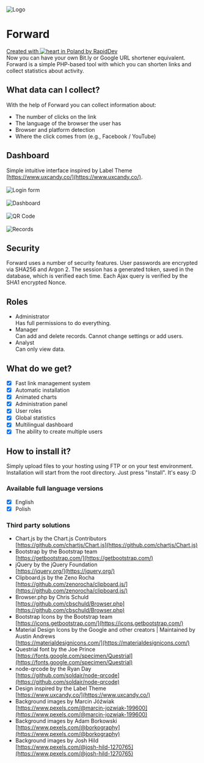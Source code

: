 ![Logo](https://github.com/rapiddev/Forward/blob/master/media/img/forward-logo-bk.png?raw=true)

# Forward

[Created with ![heart](http://i.imgur.com/oXJmdtz.gif) in Poland by RapidDev](https://rdev.cc/)<br />
Now you can have your own Bit.ly or Google URL shortener equivalent.
Forward is a simple PHP-based tool with which you can shorten links and collect statistics about activity.

## What data can I collect?

With the help of Forward you can collect information about:

- The number of clicks on the link
- The language of the browser the user has
- Browser and platform detection
- Where the click comes from (e.g., Facebook / YouTube)

## Dashboard

Simple intuitive interface inspired by Label Theme [https://www.uxcandy.co/](https://www.uxcandy.co/).
<br/><br/>
![Login form](https://github.com/rapiddev/Forward/blob/master/media/img/forward-screen-1.png?raw=true)
<br/><br/>
![Dashboard](https://github.com/rapiddev/Forward/blob/master/media/img/forward-screen-2.png?raw=true)
<br/><br/>
![QR Code](https://github.com/rapiddev/Forward/blob/master/media/img/forward-screen-3.png?raw=true)
<br/><br/>
![Records](https://github.com/rapiddev/Forward/blob/master/media/img/forward-screen-4.png?raw=true)

## Security

Forward uses a number of security features. User passwords are encrypted via SHA256 and Argon 2.
The session has a generated token, saved in the database, which is verified each time.
Each Ajax query is verified by the SHA1 encrypted Nonce.

## Roles

- Administrator<br/>Has full permissions to do everything.
- Manager<br/>Can add and delete records. Cannot change settings or add users.
- Analyst<br/>Can only view data.

## What do we get?

- [x] Fast link management system
- [x] Automatic installation
- [x] Animated charts
- [x] Administration panel
- [x] User roles
- [x] Global statistics
- [x] Multilingual dashboard
- [x] The ability to create multiple users

## How to install it?

Simply upload files to your hosting using FTP or on your test environment. Installation will start from the root directory.
Just press "Install". It's easy :D

### Available full language versions

- [x] English
- [x] Polish

### Third party solutions

- Chart.js by the Chart.js Contributors<br/>[https://github.com/chartjs/Chart.js](https://github.com/chartjs/Chart.js)
- Bootstrap by the Bootstrap team<br/>[https://getbootstrap.com/](https://getbootstrap.com/)
- jQuery by the jQuery Foundation<br/>[https://jquery.org/](https://jquery.org/)
- Clipboard.js by the Zeno Rocha<br/>[https://github.com/zenorocha/clipboard.js/](https://github.com/zenorocha/clipboard.js/)
- Browser.php by Chris Schuld<br/>[https://github.com/cbschuld/Browser.php](https://github.com/cbschuld/Browser.php)
- Bootstrap Icons by the Bootstrap team<br/>[https://icons.getbootstrap.com/](https://icons.getbootstrap.com/)
- Material Design Icons by the Google and other creators | Maintained by Austin Andrews<br/>[https://materialdesignicons.com/](https://materialdesignicons.com/)
- Questrial font by the Joe Prince<br/>[https://fonts.google.com/specimen/Questrial](https://fonts.google.com/specimen/Questrial)
- node-qrcode by the Ryan Day<br/>[https://github.com/soldair/node-qrcode](https://github.com/soldair/node-qrcode)
- Design inspired by the Label Theme<br/>[https://www.uxcandy.co/](https://www.uxcandy.co/)
- Background images by Marcin Jóźwiak<br/>[https://www.pexels.com/@marcin-jozwiak-199600](https://www.pexels.com/@marcin-jozwiak-199600)
- Background images by Adam Borkowski<br/>[https://www.pexels.com/@borkography](https://www.pexels.com/@borkography)
- Background images by Josh Hild<br/>[https://www.pexels.com/@josh-hild-1270765](https://www.pexels.com/@josh-hild-1270765)
